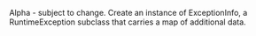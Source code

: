   Alpha - subject to change.
   Create an instance of ExceptionInfo, a RuntimeException subclass
   that carries a map of additional data.